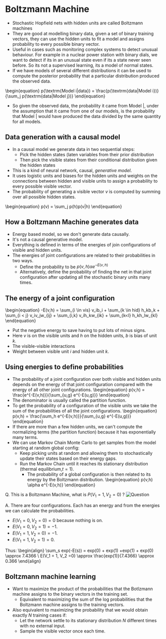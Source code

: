 # Boltzmann Machine
- Stochastic Hopfield nets with hidden units are called Boltzmann machines
- They are good at modelling binary data, given a set of binary training vectors, they can use the hidden units to fit a model and assigns probability to every possible binary vector.
- Useful in cases such as monitoring complex systems to detect unusual behaviour. For example in a nuclear power station with binary dials, we want to detect if its in an unusual state even if its a state never seen before. So its not a supervised learning, its a model of normal states.
- If we have models of several different distributions it can be used to compute the posterior probability that a particular distribution produced the observed data.

\begin{equation}
	p(\textrm{Model i|data}) = \frac{p(\textrm{data|Model i})}{\sum_j p(\textrm{data|Model j})}
\end{equation}

- So given the observed data, the probability it came from Model |, under the assumption that it came from one of our models, is the probability that Model | would have produced the data divided by the same quantity for all models. 

## Data generation with a causal model
- In a causal model we generate data in two sequential steps:
	- Pick the hidden states (laten variables from their prior distribution
	- Then pick the visible states from their conditional distribution given the hidden states
- This is a kind of neural network, causal, *generative model*.
- It uses logistic units and biases for the hidden units and weights on the connections between hidden and visible units to assign a probability to every possible visible vector.
- The probability of generating a visible vector $v$ is computed by summing over all possible hidden states.

\begin{equation}
	p(v) = \sum_j p(h)p(v|h)
\end{equation}

## How a Boltzmann Machine generates data
- Energy based model, so we don't generate data causally.
- It's not a causal generative model.
- Everything is defined in terms of the energies of join configurations of visible and hidden units.
- The energies of joint configurations are related to their probabilities in two ways.
	- Define the probability to be $p(v,h) \alpha e^{-E(v,h)}$
	- Alternatively, define the probability of finding the net in that joint configuration after updating all the stochastic binary units many times.

## The energy of a joint configuration
\begin{equation}
	-E(v,h) = \sum_{i \in vis} v_ib_i + \sum_{k \in hid} h_kb_k + \sum_{i < j} v_iv_jw_{ij} + \sum_{i,k} v_ih_kw_{ik} + \sum_{k<l} h_kh_lw_{kl}
\end{equation}

- Put the negative energy to save having to put lots of minus signs.
- Here $v$ is on the visible units and $h$ on the hidden units, $b$ is bias of unit $k$.
- The visible-visible interactions
- Weight between visible unit $i$ and hidden unit $k$.

## Using energies to define probabilities
- The probability of a joint configuration over both visible and hidden units depends on the energy of that joint configuration compared with the energy of all other joint configurations.
\begin{equation}
	p(v,h) = \frac{e^{-E(v,h)}}{\sum_{u,g} e^{-E(u,g)}}
\end{equation}
- The denominator is usually called the partition function.
- To get the probability of a configuration of the visible units we take the sum of the probabilities of all the joint configurations.
\begin{equation}
	p(v,h) = \frac{\sum_h e^{-E(v,h)}}{\sum_{u,g} e^{-E(u,g)}}
\end{equation}
- If there are more than a few hidden units, we can't compute the normalizing terms (the partition function) because it has exponentially many terms.
- We can use Markov Chain Monte Carlo to get samples from the model starting at random global config:
	- Keep picking units at random and allowing them to stochastically update their states based on their energy gaps.
	- Run the Markov Chain until it reaches its stationary distribution (thermal equilibrium,$t=1$).
		- The probability of a global configuration is then related to its energy by the Boltzmann distribution.
\begin{equation}
	p(v,h) \alpha e^{-E(v,h)}
\end{equation}


Q. This is a Boltzmann Machine, what is $P(V_1 = 1, V_2 = 0)$ ? 
![Question](images/boltzmann_q.png)

A. There are four configurations. Each has an energy and from the energies we can calculate the probabilities.
- $E(V_1 = 0, V_2=0) = 0$ because nothing is on.
- $E(V_1 = 0, V_2=1) = -1$.
- $E(V_1 = 1, V_2=0) = -1$.
- $E(V_1 = 1, V_2=1) = 0$.

Thus:
\begin{align}
	\sum_s exp(-E(s)) = exp(0) + exp(1) +exp(1) + exp(0) \approx 7.4366 \\
	E(V_1 = 1, V_2 =0) \approx \frac{exp(1)}{7.4366} \approx 0.366
\end{align}

## Boltzmann machine learning
- Want to maximize the product of the probabilities that the Botlzmann machine assigns to the binary vectors in the training set.
	- Equivalent to maximizing the sum of the log probabilities that the Boltzmann machine assigns to the training vectors.
- Also equivalent to maximizing the probability that we would obtain exactly $N$ training cases if:
	- Let the network settle to its stationary distribution $N$ different times with no external input.
	- Sample the visible vector once each time.






